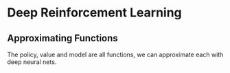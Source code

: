 # Deep Reinforcement Learning

## Approximating Functions

The policy, value and model are all functions, we can approximate each with deep neural nets.